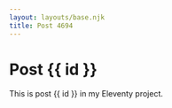 ```yaml
---
layout: layouts/base.njk
title: Post 4694
---
```


# Post {{ id }}

This is post {{ id }} in my Eleventy project.
